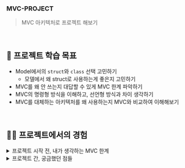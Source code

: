 ### MVC-PROJECT
> MVC 아키텍처로 프로젝트 해보기

<br>

## 📖 프로젝트 학습 목표
- Model에서의 `struct`와 `class` 선택 고민하기
  - 모델에서 왜 struct로 사용하는게 좋은지 고민하기
- MVC를 왜 안 쓰는지 대답할 수 있게 MVC 한계 파악하기
- MVC의 명령형 방식을 이해하고, 선언형 방식과 차이 생각하기
- MVC를 대체하는 아키텍처를 왜 사용하는지 MVC와 비교하여 이해해보기

<br>

## 🏃🏻 프로젝트에서의 경험
<details>
  <summary>프로젝트 시작 전, 내가 생각하는 MVC 한계</summary>
  <br>
  지금껏 내가 MVC 구조로 작성한 코드들을 생각해봤을 때의 MVC 장단점을 정리해보겠다.
  
  이 프로젝트가 끝났을 때, 이 내용과 비교해보면 좋을 거 같다.
  
  <br>
  
  장점
  
  - 비교적 다른 아키텍처에 비해 전체적인 코드를 적게 작성해도 된다.
  - 빠른 시간 내에 구현할 수 있다.

  <br>
  
  단점

  - MVC의 C, 컨트롤러의 코드가 매우 길어진다.
  - 컨트롤러가 명령을 하는 방식으로, 컨트롤러가 무거워져서 유지보수가 낮아진다.
  - 뷰와 컨트롤러 사이의 결합도가 높아, 확장성이 떨어지게 된다.
</details>


<details>
  <summary>프로젝트 간, 궁금했던 점들</summary>
  <br>
  
  ### 모델을 만들 때 처음부터 추상화를 해야할까 ?
  > 본 프로젝트에서는 '사각형', '사진', '텍스트', '원'과 같이 Shape들이 등장한다.

  > 그러나 처음에는 사각형만 필요로 하고, 점차 한 개씩 추가되는 방식인데..
  
  > 그렇다면 처음 '사각형'을 만들 때부터 추상화를 하는 게 맞을까 ?

</details>